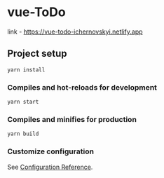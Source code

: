 # vue-ToDo

link - https://vue-todo-ichernovskyi.netlify.app

## Project setup

```
yarn install
```

### Compiles and hot-reloads for development

```
yarn start
```

### Compiles and minifies for production

```
yarn build
```

### Customize configuration

See [Configuration Reference](https://cli.vuejs.org/config/).
